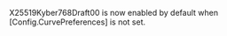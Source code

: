 <!-- TODO: Improve the wording. Mention the tlskyber GODEBUG. -->
X25519Kyber768Draft00 is now enabled by default when [Config.CurvePreferences] is not set.
